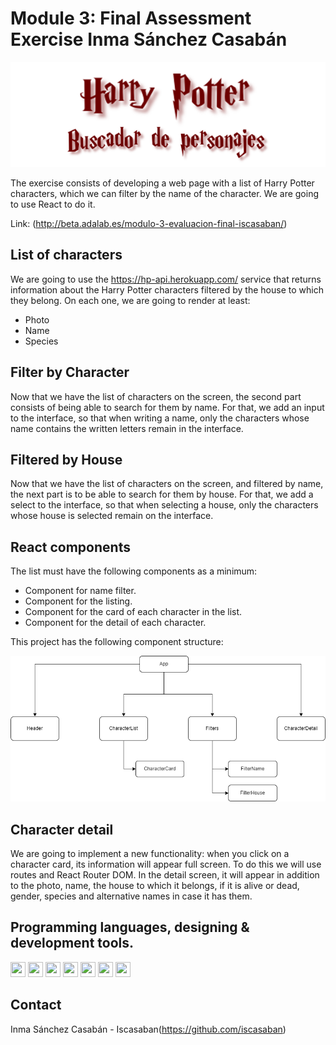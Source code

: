 # Module 3: Final Assessment Exercise Inma Sánchez Casabán

![Logo Buscador Harry Potter](/src/images/header_harry_potter.png)

The exercise consists of developing a web page with a list of Harry Potter characters, which we can filter by the name of the character. We are going to use React to do it.

Link: (http://beta.adalab.es/modulo-3-evaluacion-final-iscasaban/)

## List of characters

We are going to use the https://hp-api.herokuapp.com/ service that returns information about the Harry Potter characters filtered by the house to which they belong. On each one, we are going to render at least:

- Photo
- Name
- Species

## Filter by Character

Now that we have the list of characters on the screen, the second part consists of being able to search for them by name. For that, we add an input to the interface, so that when writing a name, only the characters whose name contains the written letters remain in the interface.

## Filtered by House

Now that we have the list of characters on the screen, and filtered by name, the next part is to be able to search for them by house. For that, we add a select to the interface, so that when selecting a house, only the characters whose house is selected remain on the interface.

## React components

The list must have the following components as a minimum:

- Component for name filter.
- Component for the listing.
- Component for the card of each character in the list.
- Component for the detail of each character.

This project has the following component structure:

![Diagram React Components](/src/images/buscador-harry-potter.drawio.png)

## Character detail

We are going to implement a new functionality: when you click on a character card, its information will appear full screen. To do this we will use routes and React Router DOM. In the detail screen, it will appear in addition to the photo, name, the house to which it belongs, if it is alive or dead, gender, species and alternative names in case it has them.

## Programming languages, designing & development tools.

<img src="https://cdn.jsdelivr.net/gh/devicons/devicon/icons/html5/html5-original.svg" height="24" width="24" />
<img src="https://cdn.jsdelivr.net/gh/devicons/devicon/icons/sass/sass-original.svg" height="24" width="24" />
<img src="https://cdn.jsdelivr.net/gh/devicons/devicon/icons/npm/npm-original-wordmark.svg" height="24" width="24" />
<img src="https://cdn.jsdelivr.net/gh/devicons/devicon/icons/gulp/gulp-plain.svg" height="24" width="24" />
<img src="https://cdn.jsdelivr.net/gh/devicons/devicon/icons/nodejs/nodejs-original-wordmark.svg" height="24" width="24" />
<img src="https://cdn.jsdelivr.net/gh/devicons/devicon/icons/javascript/javascript-original.svg" height="24" width="24" /> 
<img src="https://cdn.jsdelivr.net/gh/devicons/devicon/icons/react/react-original.svg" height="24" width="24"/>

## Contact

Inma Sánchez Casabán - Iscasaban(https://github.com/iscasaban)
